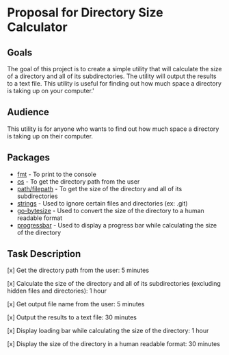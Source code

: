 # Proposal for Directory Size Calculator

## Goals

The goal of this project is to create a simple utility that will calculate the size of a directory and all of its subdirectories. The utility will output the results to a text file. This utility is useful for finding out how much space a directory is taking up on your computer.'

## Audience

This utility is for anyone who wants to find out how much space a directory is taking up on their computer.

## Packages

* [fmt](https://golang.org/pkg/fmt/) - To print to the console
* [os](https://golang.org/pkg/os/) - To get the directory path from the user
* [path/filepath](https://golang.org/pkg/path/filepath/) - To get the size of the directory and all of its subdirectories
* [strings](https://golang.org/pkg/strings/) - Used to ignore certain files and directories (ex: .git)
* [go-bytesize](https://github.com/inhies/go-bytesize) - Used to convert the size of the directory to a human readable format
* [progressbar](https://github.com/schollz/progressbar) - Used to display a progress bar while calculating the size of the directory

## Task Description

[x] Get the directory path from the user: 5 minutes

[x] Calculate the size of the directory and all of its subdirectories (excluding hidden files and directories): 1 hour

[x] Get output file name from the user: 5 minutes

[x] Output the results to a text file: 30 minutes

[x] Display loading bar while calculating the size of the directory: 1 hour

[x] Display the size of the directory in a human readable format: 30 minutes